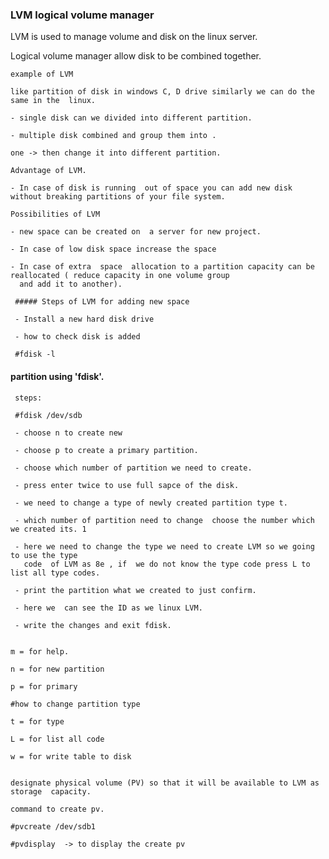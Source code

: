 ### LVM logical volume manager

LVM is used to manage volume and disk on the linux server.

Logical volume manager allow disk to be combined together.

	example of LVM
	
	like partition of disk in windows C, D drive similarly we can do the same in the  linux.
	
	- single disk can we divided into different partition.
	
	- multiple disk combined and group them into .
	
	one -> then change it into different partition.
	
	Advantage of LVM.
	
	- In case of disk is running  out of space you can add new disk without breaking partitions of your file system.
	
	Possibilities of LVM
	
	- new space can be created on  a server for new project.
	
	- In case of low disk space increase the space
	
	- In case of extra  space  allocation to a partition capacity can be reallocated ( reduce capacity in one volume group 
	  and add it to another).
	  
	 ##### Steps of LVM for adding new space
	 
	 - Install a new hard disk drive
	 
	 - how to check disk is added
	 
	 #fdisk -l 
	 
  #### partition using 'fdisk'.
	 
	 steps:
	 
	 #fdisk /dev/sdb
	 
	 - choose n to create new 
	 
	 - choose p to create a primary partition.
	 
	 - choose which number of partition we need to create.
	 
	 - press enter twice to use full sapce of the disk.
	 
	 - we need to change a type of newly created partition type t.
	 
	 - which number of partition need to change  choose the number which we created its. 1
	 
	 - here we need to change the type we need to create LVM so we going to use the type 
	   code  of LVM as 8e , if  we do not know the type code press L to list all type codes.
	 
	 - print the partition what we created to just confirm.
	 
	 - here we  can see the ID as we linux LVM.
	 
	 - write the changes and exit fdisk.
	 
	 
	m = for help.
	
	n = for new partition 
	
	p = for primary
	
	#how to change partition type 
	
	t = for type 
	
	L = for list all code
	
	w = for write table to disk
	
	
	designate physical volume (PV) so that it will be available to LVM as storage  capacity.
	
	command to create pv.
	
	#pvcreate /dev/sdb1
	 
	#pvdisplay  -> to display the create pv
	
	
